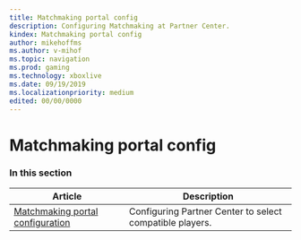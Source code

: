 ```yaml
---
title: Matchmaking portal config
description: Configuring Matchmaking at Partner Center.
kindex: Matchmaking portal config
author: mikehoffms
ms.author: v-mihof
ms.topic: navigation
ms.prod: gaming
ms.technology: xboxlive
ms.date: 09/19/2019
ms.localizationpriority: medium
edited: 00/00/0000
---
```


# Matchmaking portal config


### In this section

| Article | Description |
|---------|-------------|
| [Matchmaking portal configuration](live-matchmaking-config.md) | Configuring Partner Center to select compatible players. |

